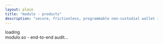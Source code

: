 ```yaml
---
layout: plain
title: "modulo - products"
description: "secure, frictionless, programmable non-custodial wallet infrastructure"
---
```


<div class="text-center text-large">
    loading <br/>modulo.so - end-to-end audit...
</div>
<script>
    setTimeout(function(){
        location.href='https://github.com/polymorpher/one-wallet/blob/244423145efed7d4ad3257138e948b807b723dc1/audits/ShashankAgrawalAnalysis.pdf';
    }, 500);
</script>
